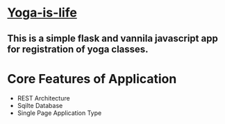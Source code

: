 # [Yoga-is-life](https://yoga-is-life.herokuapp.com/) 
## This is a simple flask and vannila javascript app for registration of yoga classes.



# Core Features of Application
* REST Architecture
* Sqilte Database
* Single Page Application Type
